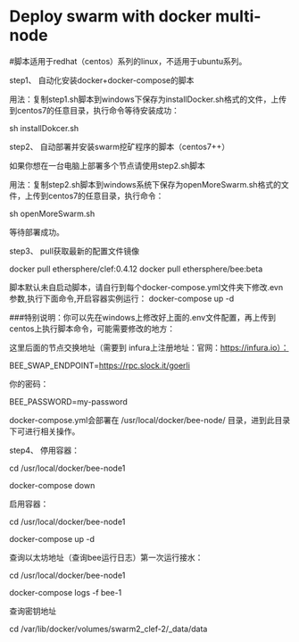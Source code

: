 # Deploy swarm with docker multi-node
#脚本适用于redhat（centos）系列的linux，不适用于ubuntu系列。

step1、
自动化安装docker+docker-compose的脚本

用法：复制step1.sh脚本到windows下保存为installDocker.sh格式的文件，上传到centos7的任意目录，执行命令等待安装成功：

sh installDokcer.sh

step2、
自动部署并安装swarm挖矿程序的脚本（centos7++）

如果你想在一台电脑上部署多个节点请使用step2.sh脚本

用法：复制step2.sh脚本到windows系统下保存为openMoreSwarm.sh格式的文件，上传到centos7的任意目录，执行命令：

sh openMoreSwarm.sh

等待部署成功。

step3、
pull获取最新的配置文件镜像

docker pull ethersphere/clef:0.4.12
docker pull ethersphere/bee:beta

脚本默认未自启动脚本，请自行到每个docker-compose.yml文件夹下修改.evn参数,执行下面命令,开启容器实例运行：
docker-compose up -d


###特别说明：你可以先在windows上修改好上面的.env文件配置，再上传到centos上执行脚本命令，可能需要修改的地方：

这里后面的节点交换地址（需要到 infura上注册地址：官网：https://infura.io）：

BEE_SWAP_ENDPOINT=https://rpc.slock.it/goerli

你的密码：

BEE_PASSWORD=my-password

docker-compose.yml会部署在
/usr/local/docker/bee-node/ 目录，进到此目录下可进行相关操作。



step4、
停用容器：

cd /usr/local/docker/bee-node1

docker-compose down

启用容器：

cd /usr/local/docker/bee-node1

docker-compose up -d

查询以太坊地址（查询bee运行日志）第一次运行接水：

cd /usr/local/docker/bee-node1

docker-compose logs -f bee-1

查询密钥地址

cd /var/lib/docker/volumes/swarm2_clef-2/_data/data


